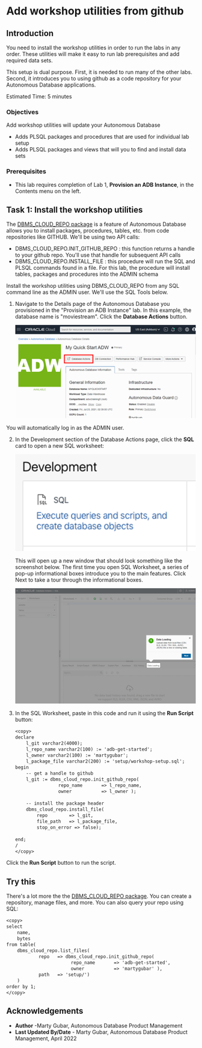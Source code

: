 # Add workshop utilities from github

## Introduction

You need to install the workshop utilities in order to run the labs in any order. These utilities will make it easy to run lab prerequisites and add required data sets.

This setup is dual purpose. First, it is needed to run many of the other labs. Second, it introduces you to using github as a code repository for your Autonomous Database applications.

Estimated Time: 5 minutes

### Objectives

Add workshop utilities will update your Autonomous Database
* Adds PLSQL packages and procedures that are used for individual lab setup
* Adds PLSQL packages and views that will you to find and install data sets


### Prerequisites

- This lab requires completion of Lab 1, **Provision an ADB Instance**, in the Contents menu on the left.

## Task 1: Install the workshop utilities

The [DBMS\_CLOUD\_REPO package](https://docs.oracle.com/en/cloud/paas/autonomous-database/adbsa/dbms-cloud-repo-package.html) is a feature of Autonomous Database allows you to install packages, procedures, tables, etc. from code repositories like GITHUB. We'll be using two API calls:
* DBMS\_CLOUD\_REPO.INIT\_GITHUB\_REPO : this function returns a handle to your github repo. You'll use that handle for subsequent API calls
* DBMS\_CLOUD\_REPO.INSTALL\_FILE : this procedure will run the SQL and PLSQL commands found in a file. For this lab, the procedure will install tables, packages and procedures into the ADMIN schema

Install the workshop utilities using DBMS\_CLOUD\_REPO from any SQL command line as the ADMIN user.  We'll use the SQL Tools below.

1. Navigate to the Details page of the Autonomous Database you provisioned in the "Provision an ADB Instance" lab. In this example, the database name is "moviestream". Click the **Database Actions** button.

    ![Click Database Actions](images/launchdbactions.png "Launch Database Actions")

You will automatically log in as the ADMIN user.

2.  In the Development section of the Database Actions page, click the **SQL** card to open a new SQL worksheet:

    ![Click the SQL card.](images/sql-tool.png "SQL Tool")

    This will open up a new window that should look something like the screenshot below. The first time you open SQL Worksheet, a series of pop-up informational boxes introduce you to the main features. Click Next to take a tour through the informational boxes.

    ![Screenshot of initial SQL Worksheet](images/sql-worksheet.png "SQL Worksheet")


3. In the SQL Worksheet, paste in this code and run it using the **Run Script** button:

    ```
    <copy>
    declare
        l_git varchar2(4000);
        l_repo_name varchar2(100) := 'adb-get-started';
        l_owner varchar2(100) := 'martygubar';
        l_package_file varchar2(200) := 'setup/workshop-setup.sql';
    begin
        -- get a handle to github
        l_git := dbms_cloud_repo.init_github_repo(
                    repo_name       => l_repo_name,
                    owner           => l_owner );

        -- install the package header
        dbms_cloud_repo.install_file(
            repo        => l_git,
            file_path   => l_package_file,
            stop_on_error => false);

    end;
    /
    </copy>
    ```

Click the **Run Script** button to run the script.

## Try this
There's a lot more the the [DBMS\_CLOUD\_REPO package](https://docs.oracle.com/en/cloud/paas/autonomous-database/adbsa/dbms-cloud-repo-package.html). You can create a repository, manage files, and more. You can also query your repo using SQL:

```
<copy>
select 
    name,
    bytes
from table(
    dbms_cloud_repo.list_files(
            repo   => dbms_cloud_repo.init_github_repo(
                        repo_name       => 'adb-get-started',
                        owner           => 'martygubar' ),
            path   => 'setup/')
    )
order by 1;    
</copy>
```


## Acknowledgements

* **Author** -Marty Gubar, Autonomous Database Product Management
* **Last Updated By/Date** - Marty Gubar, Autonomous Database Product Management, April 2022
